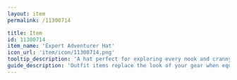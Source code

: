 ```yaml
---
layout: item
permalink: /11300714

title: Item
id: 11300714
item_name: 'Expert Adventurer Hat'
icon_url: 'item/icon/11300714.png'
tooltip_description: 'A hat perfect for exploring every nook and cranny of Maple World.'
guide_description: 'Outfit items replace the look of your gear when equipped.'
---
```

